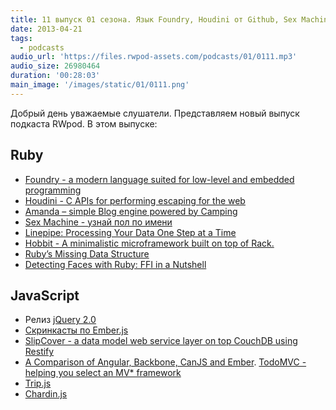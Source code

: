 ```yaml
---
title: 11 выпуск 01 сезона. Язык Foundry, Houdini от Github, Sex Machine, Hobbit, jQuery 2.0, SlipCover и прочее
date: 2013-04-21
tags:
  - podcasts
audio_url: 'https://files.rwpod-assets.com/podcasts/01/0111.mp3'
audio_size: 26980464
duration: '00:28:03'
main_image: '/images/static/01/0111.png'
---
```


Добрый день уважаемые слушатели. Представляем новый выпуск подкаста RWpod. В этом выпуске:

## Ruby

- [Foundry - a modern language suited for low-level and embedded programming](http://foundry-lang.org/)
- [Houdini - C APIs for performing escaping for the web](https://github.com/blog/1475-escape-velocity)
- [Amanda – simple Blog engine powered by Camping](https://bitbucket.org/atog/amanda)
- [Sex Machine - узнай пол по имени](https://github.com/bmuller/sexmachine)
- [Linepipe: Processing Your Data One Step at a Time](http://wimdu.github.io/blog/2013/04/16/linepipe-processing-your-data-one-step-at-a-time/)
- [Hobbit - A minimalistic microframework built on top of Rack.](https://github.com/patriciomacadden/hobbit)
- [Ruby’s Missing Data Structure](http://rubysource.com/rubys-missing-data-structure/)
- [Detecting Faces with Ruby: FFI in a Nutshell](http://rubysource.com/detecting-faces-with-ruby-ffi-in-a-nutshell/)

## JavaScript

- Релиз [jQuery 2.0](http://blog.jquery.com/2013/04/18/jquery-2-0-released/)
- [Скринкасты по Ember.js](http://ember101.com/videos/001-intro-and-binding-data-to-templates/)
- [SlipCover - a data model web service layer on top CouchDB using Restify](https://github.com/plus3network/slipcover)
- [A Comparison of Angular, Backbone, CanJS and Ember](http://sporto.github.io/blog/2013/04/12/comparison-angular-backbone-can-ember/). [TodoMVC - helping you select an MV\* framework](http://todomvc.com/)
- [Trip.js](http://eragonj.github.io/Trip.js/)
- [Chardin.js](http://heelhook.github.io/chardin.js/)
